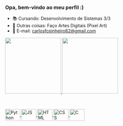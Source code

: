 ### Opa, bem-vindo ao meu perfil :)

- 📚 Cursando: Desenvolvimento de Sistemas 3/3
- 🎲 Outras coisas: Faço Artes Digitais (Pixel Art)
- 📧 E-mail: carlosfcpinheiro82@gmail.com

 <div>
  <a href="https://github.com/carlosFcPinheiro">
  <img height="180em" src="https://github-readme-stats.vercel.app/api?username=CarlosfcPinheiro&show_icons=false&theme=tokyonight&include_all_commits=true&count_private=true"/>
  <img height="180em" src="https://github-readme-stats.vercel.app/api/top-langs/?username=CarlosfcPinheiro&layout=compact&langs_count=7&theme=tokyonight"/>
  <link rel="stylesheet" href="https://cdn.jsdelivr.net/gh/devicons/devicon@v2.14.0/devicon.min.css">
</div>
  
  ##
  
<div style="display: inline_block"><br>
  <img align="center" alt="Python" height="38" width="48" src="https://cdn.jsdelivr.net/gh/devicons/devicon/icons/python/python-original.svg">
  <img align="center" alt="JS" height="38" width="48" src="https://cdn.jsdelivr.net/gh/devicons/devicon/icons/javascript/javascript-original.svg">
  <img align="center" alt="HTML" height="38" width="48" src="https://cdn.jsdelivr.net/gh/devicons/devicon/icons/html5/html5-original.svg">
  <img align="center" alt="CSS" height="38" width="48" src="https://cdn.jsdelivr.net/gh/devicons/devicon/icons/css3/css3-original.svg">
  <img align="center" alt="C" height ="38" width="48" src="https://cdn.jsdelivr.net/gh/devicons/devicon/icons/c/c-original.svg">
          
</div>
  
  ##
